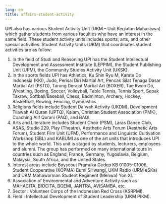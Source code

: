 ```yaml
---
lang: en
title: affairs-student-activity
---
```


UPI also has various Student Activity Unit (UKM – Unit Kegiatan Mahasiswa) which gather students from various faculties who have an interest in the same field. These student activity units includes sports, arts, and other special activities. Student Activity Units (UKM) that coordinates student activities are as follow:

1. In the field of Studi and Reasoning UPI has the Student Intellectual Development and Assessment Institute (LEPPIM), the Student Publishing Unit (UPM), the Community Studies Activity Unit (UKSK).
2. In the sports fields UPI has Athletics, Ku Shin Ryu M, Karate Do Indonesia (KKI), Judo, Perisai Diri Martial Art, Pencak Silat Tenaga Dasar Martial Art (PSTD), Tarung Derajat Martial Art (BOXER), Tae Kwon Do, Wrestling, Boxing, Soccer, Volleyball, Table Tennis, Tennis Sport, Sepak Takraw, Softball/Baseball, Chess, Badminton, Archery, Hockey, Basketball, Rowing, Fencing, Gymnastics
3. Religions fields include Student Da'wah Activity (UKDM), Development Tilawah Al Quran (UPTQ), Kalam, Christian Student Association (PMK), Coaching Alif Qurani (PAQ), and BAQI.
4. Arts and Literature includes Student Choir (PSM), Laras Dance Club, ASAS, Studio 229, Play (Theatre), Aesthetic Arts Forum (Aesthetic Arts Forum), Student Film Unit (UFM), Performance and Linguistic Cultivation Workshop (SBL) and KABUMI as one of the art units that introduces UPI to the whole world. This unit is staged by students, lecturers, employees and alumni. The group has performed on many international tours in countries such as England, France, Germany, Yugoslavia, Belgium, Malaysia, South Africa, and the United States.
5. Interest areas include Boyscout Pramuka Gudep KB 01005-01006, Student Cooperative (KOPMA) Bumi Siliwangi, UKM Radio (URM eSKa) and UKM Mahawarman Student Regiment (Menwa) Yon XI.
6. Association of Environmental and Adventure Activity such as MAHACITA, BIOCITA, BOEMI, JANTRA, AVISAMBA, etc.
7. Sector : Volunteer Corps of the Indonesian Red Cross (KSRPMI).
8. Field : Intellectual Development of Student Leadership (UKM PIKM).
